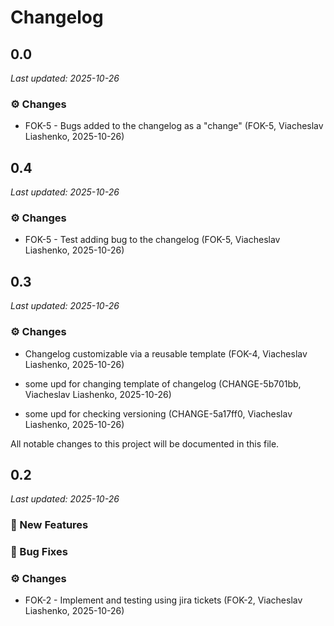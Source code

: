 # Changelog

## 0.0
_Last updated: 2025-10-26_


<!-- section:feature -->

<!-- /section:feature -->


<!-- section:fix -->

<!-- /section:fix -->


<!-- section:change -->
### ⚙️ Changes


- FOK-5 - Bugs added to the changelog as a "change" (FOK-5, Viacheslav Liashenko, 2025-10-26)



<!-- /section:change -->

## 0.4
_Last updated: 2025-10-26_


<!-- section:feature -->

<!-- /section:feature -->


<!-- section:fix -->

<!-- /section:fix -->


<!-- section:change -->
### ⚙️ Changes


- FOK-5 - Test adding bug to the changelog (FOK-5, Viacheslav Liashenko, 2025-10-26)



<!-- /section:change -->

## 0.3
_Last updated: 2025-10-26_


<!-- section:feature -->

<!-- /section:feature -->


<!-- section:fix -->

<!-- /section:fix -->


<!-- section:change -->
### ⚙️ Changes


- Changelog customizable via a reusable template (FOK-4, Viacheslav Liashenko, 2025-10-26)

- some upd for changing template of changelog (CHANGE-5b701bb, Viacheslav Liashenko, 2025-10-26)

- some upd for checking versioning (CHANGE-5a17ff0, Viacheslav Liashenko, 2025-10-26)

All notable changes to this project will be documented in this file.



<!-- /section:change -->

## 0.2
_Last updated: 2025-10-26_

### 🧩 New Features

### 🐛 Bug Fixes

### ⚙️ Changes
- FOK-2 - Implement and testing using jira tickets (FOK-2, Viacheslav Liashenko, 2025-10-26)
